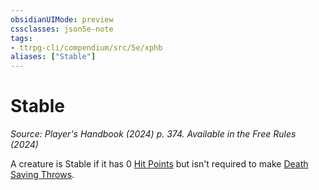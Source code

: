 ```yaml
---
obsidianUIMode: preview
cssclasses: json5e-note
tags:
- ttrpg-cli/compendium/src/5e/xphb
aliases: ["Stable"]
---
```

# Stable
*Source: Player's Handbook (2024) p. 374. Available in the Free Rules (2024)* 

A creature is Stable if it has 0 [Hit Points](Misc%20Files/CLI/rules/variant-rules/hit-points-xphb.md) but isn't required to make [Death Saving Throws](Misc%20Files/CLI/rules/variant-rules/death-saving-throw-xphb.md).